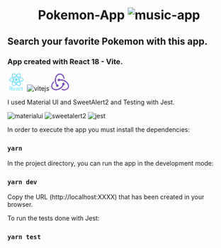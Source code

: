 <h1 align="center">Pokemon-App <img src="https://cdn-icons-png.flaticon.com/512/1408/1408992.png" alt="music-app" width="40" height="40" /></h1>
<h2>Search your favorite Pokemon with this app.</h2>
<h3>App created with React 18 - Vite.</h3> 
<p>
<img src="https://raw.githubusercontent.com/devicons/devicon/master/icons/react/react-original-wordmark.svg" alt="react" width="40" height="40" /> 
<img src="https://vectorwiki.com/images/bjlcA__vitejs.svg" alt="vitejs" width="40" height="40" />
<img src="https://raw.githubusercontent.com/devicons/devicon/master/icons/redux/redux-original.svg" alt="redux" width="40" height="40" />
</p>

I used Material UI and SweetAlert2 and Testing with Jest.
<p>
<img src="https://v4.material-ui.com/static/logo.png" alt="materialui" width="40" height="40" />
<img src="https://raw.githubusercontent.com/sweetalert2/sweetalert2/HEAD/assets/swal2-logo.png" alt="sweetalert2" height="40" />
<img src="https://www.vectorlogo.zone/logos/jestjsio/jestjsio-icon.svg" alt="jest" width="40" height="40" />
</p> 

<!-- <a href=""><h3 align="center">Visit my App at Netlify!</h3></a> -->


In order to execute the app you must install the dependencies:

### `yarn`

In the project directory, you can run the app in the development mode:

### `yarn dev`
Copy the URL (http://localhost:XXXX) that has been created in your browser.

To run the tests done with Jest:

### `yarn test`